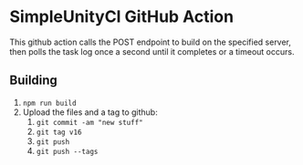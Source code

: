# SimpleUnityCI GitHub Action

This github action calls the POST endpoint to build on the specified server, then polls the task log once a second until it completes or a timeout occurs. 

## Building

1. `npm run build`
2. Upload the files and a tag to github:
   1. `git commit -am "new stuff"`
   2. `git tag v16`
   3. `git push`
   4. `git push --tags`